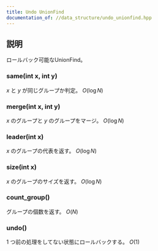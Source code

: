 ```yaml
---
title: Undo UnionFind
documentation_of: //data_structure/undo_unionfind.hpp
---
```


## 説明

ロールバック可能なUnionFind。

### same(int x, int y)

$x$ と $y$ が同じグループか判定。 $O(\log N)$

### merge(int x, int y)

$x$ のグループと $y$ のグループをマージ。 $O(\log N)$

### leader(int x)

$x$ のグループの代表を返す。 $O(\log N)$

### size(int x)

$x$ のグループのサイズを返す。 $O(\log N)$

### count_group()

グループの個数を返す。 $O(N)$

### undo()

$1$ つ前の処理をしてない状態にロールバックする。 $O(1)$
